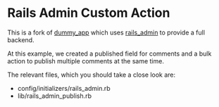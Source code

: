 # Rails Admin Custom Action

This is a fork of [dummy_app](https://github.com/bbenezech/dummy_app) which uses [rails_admin](https://github.com/sferik/rails_admin) to provide a full backend.

At this example, we created a published field for comments and a bulk action to publish multiple comments at the same time.

The relevant files, which you should take a close look are:

* config/initializers/rails_admin.rb
* lib/rails_admin_publish.rb